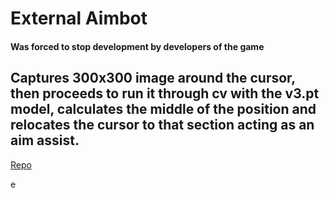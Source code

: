 # External Aimbot
#### Was forced to stop development by developers of the game

## Captures 300x300 image around the cursor, then proceeds to run it through cv with the v3.pt model, calculates the middle of the position and relocates the cursor to that section acting as an aim assist.

[Repo](https://github.com/FiddllePat/copilot-notforeclipsis)

e
